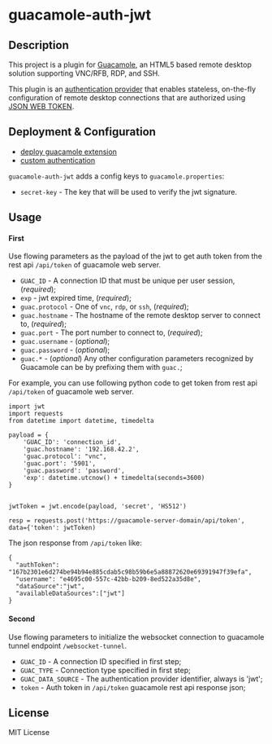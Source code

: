 # guacamole-auth-jwt


## Description

This project is a plugin for [Guacamole](http://guac-dev.org), an HTML5 based
remote desktop solution supporting VNC/RFB, RDP, and SSH.

This plugin is an [authentication provider](http://guacamole.incubator.apache.org/doc/gug/custom-auth.html) that enables stateless, on-the-fly
configuration of remote desktop connections that are authorized using [JSON WEB TOKEN](https://jwt.io/).


## Deployment & Configuration

* [deploy guacamole extension](http://guacamole.incubator.apache.org/doc/gug/configuring-guacamole.html)
* [custom authentication](http://guacamole.incubator.apache.org/doc/gug/custom-auth.html)

`guacamole-auth-jwt` adds a config keys to `guacamole.properties`:

 * `secret-key` - The key that will be used to verify the jwt signature.

## Usage

#### First

Use flowing parameters as the payload of the jwt to get auth token from the rest api `/api/token` of guacamole web server.

 * `GUAC_ID`  - A connection ID that must be unique per user session, (_required_);
 * `exp` - jwt expired time, (_required_);
 * `guac.protocol` - One of `vnc`, `rdp`, or `ssh`, (_required_);
 * `guac.hostname` - The hostname of the remote desktop server to connect to, (_required_);
 * `guac.port` - The port number to connect to, (_required_);
 * `guac.username` - (_optional_);
 * `guac.password` - (_optional_);
 * `guac.*` - (_optional_) Any other configuration parameters recognized by
    Guacamole can be by prefixing them with `guac.`;

For example, you can use following python code to get token from rest api `/api/token` of guacamole web server.

```
import jwt
import requests
from datetime import datetime, timedelta

payload = {
    'GUAC_ID': 'connection_id',
    'guac.hostname': '192.168.42.2',
    'guac.protocol': "vnc",
    'guac.port': '5901',
    'guac.password': 'password',
    'exp': datetime.utcnow() + timedelta(seconds=3600)
}


jwtToken = jwt.encode(payload, 'secret', 'HS512')

resp = requests.post('https://guacamole-server-domain/api/token', data={'token': jwtToken)
```

The json response from `/api/token` like:

```
{
  "authToken": "167b2301e6d274be94b94e885cdab5c98b59b6e5a88872620e69391947f39efa",
  "username": "e4695c00-557c-42bb-b209-8ed522a35d8e",
  "dataSource":"jwt",
  "availableDataSources":["jwt"]
}
```

#### Second

Use flowing parameters to initialize the websocket connection to guacamole tunnel endpoint `/websocket-tunnel`.

 * `GUAC_ID` - A connection ID specified in first step;
 * `GUAC_TYPE` - Connection type specified in first step;
 * `GUAC_DATA_SOURCE` - The authentication provider identifier, always is 'jwt';
 * `token` -  Auth token in `/api/token` guacamole rest api response json;



## License

MIT License
